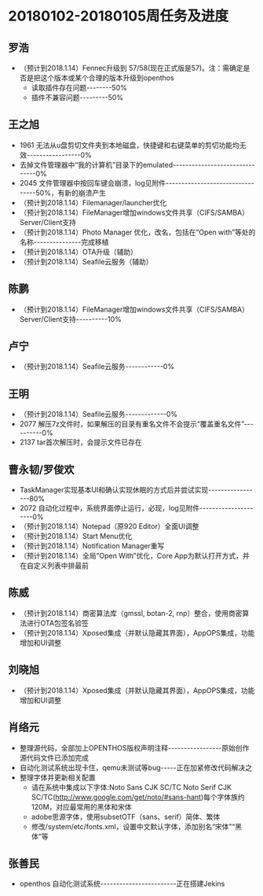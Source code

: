 # 20180102-20180105周任务及进度

## 罗浩
- （预计到2018.1.14）Fennec升级到 57/58(现在正式版是57)。注：需确定是否是把这个版本或某个合理的版本升级到openthos
   - 读取插件存在问题--------50%
   - 插件不兼容问题---------50%

## 王之旭
- 1961 无法从u盘剪切文件夹到本地磁盘，快捷键和右键菜单的剪切功能均无效-----------------0%
- 去掉文件管理器中“我的计算机”目录下的emulated-------------------------------0%
- 2045 文件管理器中按回车键会崩溃，log见附件---------------------------------50%，有新的崩溃产生
- （预计到2018.1.14）Filemanager/launcher优化
- （预计到2018.1.14）FileManager增加windows文件共享（CIFS/SAMBA）Server/Client支持
- （预计到2018.1.14）Photo Manager 优化，改名，包括在“Open with”等处的名称---------------完成移植
- （预计到2018.1.14）OTA升级（辅助）
- （预计到2018.1.14）Seafile云服务（辅助）

## 陈鹏
- （预计到2018.1.14）FileManager增加windows文件共享（CIFS/SAMBA）Server/Client支持----------10%

## 卢宁
- （预计到2018.1.14）Seafile云服务------------0%

## 王明
- （预计到2018.1.14）Seafile云服务-------------0%
- 2077 解压7z文件时，如果解压的目录有重名文件不会提示“覆盖重名文件”----------0%
- 2137 tar首次解压时，会提示文件已存在

## 曹永韧/罗俊欢
- TaskManager实现基本UI和确认实现休眠的方式后并尝试实现-----------------80%
- 2072 自动化过程中，系统界面停止运行，必现，log见附件---------------------0%
- （预计到2018.1.14）Notepad（原920 Editor）全面UI调整
- （预计到2018.1.14）Start Menu优化
- （预计到2018.1.14）Notification Manager重写
- （预计到2018.1.14）全局”Open With”优化，Core App为默认打开方式，并在自定义列表中排最前

## 陈威
- （预计到2018.1.14）商密算法库（gmssl, botan-2, rnp）整合，使用商密算法进行OTA包签名验签
- （预计到2018.1.14）Xposed集成（并默认隐藏其界面），AppOPS集成，功能增加和UI调整

## 刘晓旭
- （预计到2018.1.14）Xposed集成（并默认隐藏其界面），AppOPS集成，功能增加和UI调整

## 肖络元
- 整理源代码，全部加上OPENTHOS版权声明注释-----------------原始创作源代码文件已添加完成
- 自动化测试系统出现卡住，qemu未测试等bug-----正在加紧修改代码解决之
- 整理字体并更新相关配置
  - 请在系统中集成以下字体:Noto Sans CJK SC/TC   Noto Serif CJK SC/TC(http://www.google.com/get/noto/#sans-hant)每个字体族约120M，对应最常用的黑体和宋体
  - adobe思源字体，使用subsetOTF（sans、serif）简体、繁体
  - 修改/system/etc/fonts.xml，设置中文默认字体，添加别名“宋体”“黑体”等

## 张善民
- openthos 自动化测试系统------------------------正在搭建Jekins
